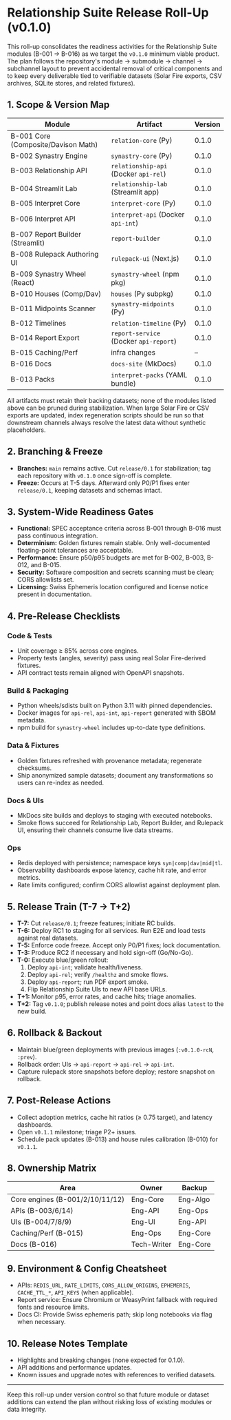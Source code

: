 # Relationship Suite Release Roll-Up (v0.1.0)

This roll-up consolidates the readiness activities for the Relationship Suite modules (B-001 → B-016) as we target the `v0.1.0` minimum viable product. The plan follows the repository's module → submodule → channel → subchannel layout to prevent accidental removal of critical components and to keep every deliverable tied to verifiable datasets (Solar Fire exports, CSV archives, SQLite stores, and related fixtures).

## 1. Scope & Version Map

| Module | Artifact | Version |
| --- | --- | --- |
| B-001 Core (Composite/Davison Math) | `relation-core` (Py) | 0.1.0 |
| B-002 Synastry Engine | `synastry-core` (Py) | 0.1.0 |
| B-003 Relationship API | `relationship-api` (Docker `api-rel`) | 0.1.0 |
| B-004 Streamlit Lab | `relationship-lab` (Streamlit app) | 0.1.0 |
| B-005 Interpret Core | `interpret-core` (Py) | 0.1.0 |
| B-006 Interpret API | `interpret-api` (Docker `api-int`) | 0.1.0 |
| B-007 Report Builder (Streamlit) | `report-builder` | 0.1.0 |
| B-008 Rulepack Authoring UI | `rulepack-ui` (Next.js) | 0.1.0 |
| B-009 Synastry Wheel (React) | `synastry-wheel` (npm pkg) | 0.1.0 |
| B-010 Houses (Comp/Dav) | `houses` (Py subpkg) | 0.1.0 |
| B-011 Midpoints Scanner | `synastry-midpoints` (Py) | 0.1.0 |
| B-012 Timelines | `relation-timeline` (Py) | 0.1.0 |
| B-014 Report Export | `report-service` (Docker `api-report`) | 0.1.0 |
| B-015 Caching/Perf | infra changes | – |
| B-016 Docs | `docs-site` (MkDocs) | 0.1.0 |
| B-013 Packs | `interpret-packs` (YAML bundle) | 0.1.0 |

All artifacts must retain their backing datasets; none of the modules listed above can be pruned during stabilization. When large Solar Fire or CSV exports are updated, index regeneration scripts should be run so that downstream channels always resolve the latest data without synthetic placeholders.

## 2. Branching & Freeze

- **Branches:** `main` remains active. Cut `release/0.1` for stabilization; tag each repository with `v0.1.0` once sign-off is complete.
- **Freeze:** Occurs at T-5 days. Afterward only P0/P1 fixes enter `release/0.1`, keeping datasets and schemas intact.

## 3. System-Wide Readiness Gates

- **Functional:** SPEC acceptance criteria across B-001 through B-016 must pass continuous integration.
- **Determinism:** Golden fixtures remain stable. Only well-documented floating-point tolerances are acceptable.
- **Performance:** Ensure p50/p95 budgets are met for B-002, B-003, B-012, and B-015.
- **Security:** Software composition and secrets scanning must be clean; CORS allowlists set.
- **Licensing:** Swiss Ephemeris location configured and license notice present in documentation.

## 4. Pre-Release Checklists

### Code & Tests

- Unit coverage ≥ 85% across core engines.
- Property tests (angles, severity) pass using real Solar Fire-derived fixtures.
- API contract tests remain aligned with OpenAPI snapshots.

### Build & Packaging

- Python wheels/sdists built on Python 3.11 with pinned dependencies.
- Docker images for `api-rel`, `api-int`, `api-report` generated with SBOM metadata.
- npm build for `synastry-wheel` includes up-to-date type definitions.

### Data & Fixtures

- Golden fixtures refreshed with provenance metadata; regenerate checksums.
- Ship anonymized sample datasets; document any transformations so users can re-index as needed.

### Docs & UIs

- MkDocs site builds and deploys to staging with executed notebooks.
- Smoke flows succeed for Relationship Lab, Report Builder, and Rulepack UI, ensuring their channels consume live data streams.

### Ops

- Redis deployed with persistence; namespace keys `syn|comp|dav|mid|tl`.
- Observability dashboards expose latency, cache hit rate, and error metrics.
- Rate limits configured; confirm CORS allowlist against deployment plan.

## 5. Release Train (T-7 → T+2)

- **T-7:** Cut `release/0.1`; freeze features; initiate RC builds.
- **T-6:** Deploy RC1 to staging for all services. Run E2E and load tests against real datasets.
- **T-5:** Enforce code freeze. Accept only P0/P1 fixes; lock documentation.
- **T-3:** Produce RC2 if necessary and hold sign-off (Go/No-Go).
- **T-0:** Execute blue/green rollout:
  1. Deploy `api-int`; validate health/liveness.
  2. Deploy `api-rel`; verify `/healthz` and smoke flows.
  3. Deploy `api-report`; run PDF export smoke.
  4. Flip Relationship Suite UIs to new API base URLs.
- **T+1:** Monitor p95, error rates, and cache hits; triage anomalies.
- **T+2:** Tag `v0.1.0`; publish release notes and point docs alias `latest` to the new build.

## 6. Rollback & Backout

- Maintain blue/green deployments with previous images (`:v0.1.0-rcN`, `:prev`).
- Rollback order: UIs → `api-report` → `api-rel` → `api-int`.
- Capture rulepack store snapshots before deploy; restore snapshot on rollback.

## 7. Post-Release Actions

- Collect adoption metrics, cache hit ratios (≥ 0.75 target), and latency dashboards.
- Open `v0.1.1` milestone; triage P2+ issues.
- Schedule pack updates (B-013) and house rules calibration (B-010) for `v0.1.1`.

## 8. Ownership Matrix

| Area | Owner | Backup |
| --- | --- | --- |
| Core engines (B-001/2/10/11/12) | Eng-Core | Eng-Algo |
| APIs (B-003/6/14) | Eng-API | Eng-Ops |
| UIs (B-004/7/8/9) | Eng-UI | Eng-API |
| Caching/Perf (B-015) | Eng-Ops | Eng-Core |
| Docs (B-016) | Tech-Writer | Eng-Core |

## 9. Environment & Config Cheatsheet

- APIs: `REDIS_URL`, `RATE_LIMITS`, `CORS_ALLOW_ORIGINS`, `EPHEMERIS`, `CACHE_TTL_*`, `API_KEYS` (when applicable).
- Report service: Ensure Chromium or WeasyPrint fallback with required fonts and resource limits.
- Docs CI: Provide Swiss ephemeris path; skip long notebooks via flag when necessary.

## 10. Release Notes Template

- Highlights and breaking changes (none expected for 0.1.0).
- API additions and performance updates.
- Known issues and upgrade notes with references to verified datasets.

---

Keep this roll-up under version control so that future module or dataset additions can extend the plan without risking loss of existing modules or data integrity.
